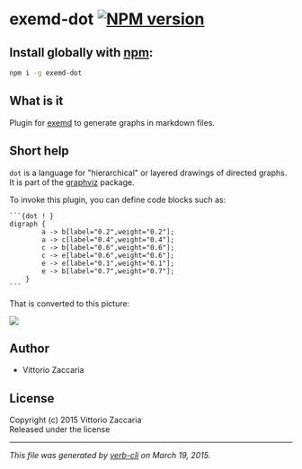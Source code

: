 # exemd-dot [![NPM version](https://badge.fury.io/js/exemd-dot.svg)](http://badge.fury.io/js/exemd-dot)

## Install globally with [npm](npmjs.org):

```bash
npm i -g exemd-dot
```

What is it
----------

Plugin for [exemd](http://www.vittoriozaccaria.net/exemd/) to generate
graphs in markdown files.

Short help
----------

`dot` is a language for "hierarchical" or layered drawings of directed
graphs. It is part of the [graphviz](http://www.graphviz.org/) package.

To invoke this plugin, you can define code blocks such as:

    ```{dot ! }
    digraph {
            a -> b[label="0.2",weight="0.2"];
            a -> c[label="0.4",weight="0.4"];
            c -> b[label="0.6",weight="0.6"];
            c -> e[label="0.6",weight="0.6"];
            e -> e[label="0.1",weight="0.1"];
            e -> b[label="0.7",weight="0.7"];
        }
    ```

That is converted to this picture:

![](https://dl.dropboxusercontent.com/u/5867765/tools/exemd/exemd-dot.png)


## Author

* Vittorio Zaccaria

## License
Copyright (c) 2015 Vittorio Zaccaria  
Released under the  license

***

_This file was generated by [verb-cli](https://github.com/assemble/verb-cli) on March 19, 2015._
